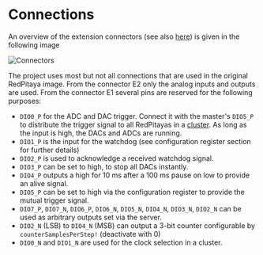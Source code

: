 # Connections

An overview of the extension connectors (see also [here](http://redpitaya.readthedocs.io/en/latest/developerGuide/125-14/extent.html)) is given in the following image

![Connectors](./assets/Extension_connector.png)

The project uses most but not all connections that are used in the original RedPitaya image. From the connector E2 only the analog inputs and outputs are used. From the connector E1 several pins are reserved for the following purposes:
* `DIO0_P` for the ADC and DAC trigger. Connect it with the master's `DIO5_P` to distribute the trigger signal to all RedPitayas in a [cluster](cluster.md). As long as the input is high, the DACs and ADCs are running.
* `DIO1_P` is the input for the watchdog (see configuration register section for further details)
* `DIO2_P` is used to acknowledge a received watchdog signal.
* `DIO3_P` can be set to high, to stop all DACs instantly.
* `DIO4_P` outputs a high for 10 ms after a 100 ms pause on low to provide an alive signal.
* `DIO5_P` can be set to high via the configuration register to provide the mutual trigger signal.
* `DIO7_P`, `DIO7_N`, `DIO6_P`, `DIO6_N`, `DIO5_N`, `DIO4_N`, `DIO3_N`, `DIO2_N` can be used as arbitrary outputs set via the server.
* `DIO2_N` (LSB) to `DIO4_N` (MSB) can output a 3-bit counter configurable by `counterSamplesPerStep!` (deactivate with 0)
* `DIO0_N` and `DIO1_N` are used for the clock selection in a cluster.

